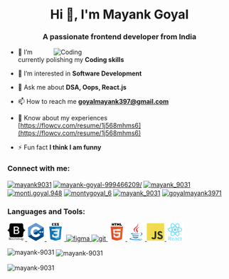 <!-- ![MasterHead](https://1.bp.blogspot.com/-7A4WynwLsMw/XbBpCXG8fHI/AAAAAAAAMt4/uOa1bpLskYgrwGbllhSu2SDj_Mig8SXJQCLcBGAsYHQ/s1600/2000_600px.gif) -->

<h1 align="center">Hi 👋, I'm Mayank Goyal</h1>
<h3 align="center">A passionate frontend developer from India</h3>
<img align="right" alt="Coding" width="400" src="https://cdn.dribbble.com/users/1162077/screenshots/3848914/programmer.gif">

<!-- <p align="left"> <img src="https://komarev.com/ghpvc/?username=mayank-9031&label=Profile%20views&color=0e75b6&style=flat" alt="mayank-9031" /> </p> -->

<!-- <p align="left"> <a href="https://twitter.com/mayank9031" target="blank"><img src="https://img.shields.io/twitter/follow/mayank9031?logo=twitter&style=for-the-badge" alt="mayank9031" /></a> </p> -->

- 🔭 I’m currently polishing my **Coding skills**

- 👀 I’m interested in **Software Development**

- 💬 Ask me about **DSA, Oops, React.js**

- 📫 How to reach me **goyalmayank397@gmail.com**

- 📄 Know about my experiences [https://flowcv.com/resume/1j568mhms6](https://flowcv.com/resume/1j568mhms6)

- ⚡ Fun fact **I think I am funny**

<h3 align="left">Connect with me:</h3>
<p align="left">
<a href="https://twitter.com/mayank9031" target="blank"><img align="center" src="https://raw.githubusercontent.com/rahuldkjain/github-profile-readme-generator/master/src/images/icons/Social/twitter.svg" alt="mayank9031" height="30" width="40" /></a>
<a href="https://linkedin.com/in/mayank-goyal-999466209/" target="blank"><img align="center" src="https://raw.githubusercontent.com/rahuldkjain/github-profile-readme-generator/master/src/images/icons/Social/linked-in-alt.svg" alt="mayank-goyal-999466209/" height="30" width="40" /></a>
<a href="https://codesandbox.com/mayank_9031" target="blank"><img align="center" src="https://raw.githubusercontent.com/rahuldkjain/github-profile-readme-generator/master/src/images/icons/Social/codesandbox.svg" alt="mayank_9031" height="30" width="40" /></a>
<a href="https://fb.com/monti.goyal.948" target="blank"><img align="center" src="https://raw.githubusercontent.com/rahuldkjain/github-profile-readme-generator/master/src/images/icons/Social/facebook.svg" alt="monti.goyal.948" height="30" width="40" /></a>
<a href="https://instagram.com/montygoyal_6" target="blank"><img align="center" src="https://raw.githubusercontent.com/rahuldkjain/github-profile-readme-generator/master/src/images/icons/Social/instagram.svg" alt="montygoyal_6" height="30" width="40" /></a>
<a href="https://www.leetcode.com/mayank_9031" target="blank"><img align="center" src="https://raw.githubusercontent.com/rahuldkjain/github-profile-readme-generator/master/src/images/icons/Social/leet-code.svg" alt="mayank_9031" height="30" width="40" /></a>
<a href="https://auth.geeksforgeeks.org/user/goyalmayank3971" target="blank"><img align="center" src="https://raw.githubusercontent.com/rahuldkjain/github-profile-readme-generator/master/src/images/icons/Social/geeks-for-geeks.svg" alt="goyalmayank3971" height="30" width="40" /></a>
</p>

<h3 align="left">Languages and Tools:</h3>
<p align="left"> <a href="https://getbootstrap.com" target="_blank" rel="noreferrer"> <img src="https://raw.githubusercontent.com/devicons/devicon/master/icons/bootstrap/bootstrap-plain-wordmark.svg" alt="bootstrap" width="40" height="40"/> </a> <a href="https://www.w3schools.com/cpp/" target="_blank" rel="noreferrer"> <img src="https://raw.githubusercontent.com/devicons/devicon/master/icons/cplusplus/cplusplus-original.svg" alt="cplusplus" width="40" height="40"/> </a> <a href="https://www.w3schools.com/css/" target="_blank" rel="noreferrer"> <img src="https://raw.githubusercontent.com/devicons/devicon/master/icons/css3/css3-original-wordmark.svg" alt="css3" width="40" height="40"/> </a> <a href="https://www.figma.com/" target="_blank" rel="noreferrer"> <img src="https://www.vectorlogo.zone/logos/figma/figma-icon.svg" alt="figma" width="40" height="40"/> </a> <a href="https://git-scm.com/" target="_blank" rel="noreferrer"> <img src="https://www.vectorlogo.zone/logos/git-scm/git-scm-icon.svg" alt="git" width="40" height="40"/> </a> <a href="https://www.w3.org/html/" target="_blank" rel="noreferrer"> <img src="https://raw.githubusercontent.com/devicons/devicon/master/icons/html5/html5-original-wordmark.svg" alt="html5" width="40" height="40"/> </a> <a href="https://www.java.com" target="_blank" rel="noreferrer"> <img src="https://raw.githubusercontent.com/devicons/devicon/master/icons/java/java-original.svg" alt="java" width="40" height="40"/> </a> <a href="https://developer.mozilla.org/en-US/docs/Web/JavaScript" target="_blank" rel="noreferrer"> <img src="https://raw.githubusercontent.com/devicons/devicon/master/icons/javascript/javascript-original.svg" alt="javascript" width="40" height="40"/> </a> <a href="https://reactjs.org/" target="_blank" rel="noreferrer"> <img src="https://raw.githubusercontent.com/devicons/devicon/master/icons/react/react-original-wordmark.svg" alt="react" width="40" height="40"/> </a> </p>

<p><img align="left" src="https://github-readme-stats.vercel.app/api/top-langs?username=mayank-9031&show_icons=true&locale=en&layout=compact" alt="mayank-9031" /></p>

<p>&nbsp;<img align="center" src="https://github-readme-stats.vercel.app/api?username=mayank-9031&show_icons=true&locale=en" alt="mayank-9031" /></p>

<p><img align="center" src="https://github-readme-streak-stats.herokuapp.com/?user=mayank-9031&" alt="mayank-9031" /></p>
